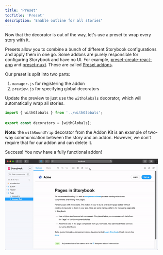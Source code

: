 ```yaml
---
title: 'Preset'
tocTitle: 'Preset'
description: 'Enable outline for all stories'
---
```


Now that the decorator is out of the way, let's use a preset to wrap every story with it.

Presets allow you to combine a bunch of different Storybook configurations and apply them in one go. Some addons are purely responsible for configuring Storybook and have no UI. For example, <a href="https://www.npmjs.com/package/@storybook/preset-create-react-app">preset-create-react-app</a> and <a href="https://www.npmjs.com/package/storybook-preset-nuxt">preset-nuxt</a>. These are called <a href="https://storybook.js.org/docs/react/addons/writing-presets">Preset addons</a>.

Our preset is split into two parts:

1. `manager.js` for registering the addon
2. `preview.js` for specifying global decorators

Update the preview to just use the `withGlobals` decorator, which will automatically wrap all stories.

```js:title=src/preset/preview.js
import { withGlobals } from '../withGlobals';

export const decorators = [withGlobals];
```

<div class="aside"><b>Note:</b> the <code>withRoundTrip</code> decorator from the Addon Kit is an example of two-way communication between the story and an addon. However, we don't require that for our addon and can delete it.</div>

Success! You now have a fully functional addon!

![](../../images/toggle.gif)
